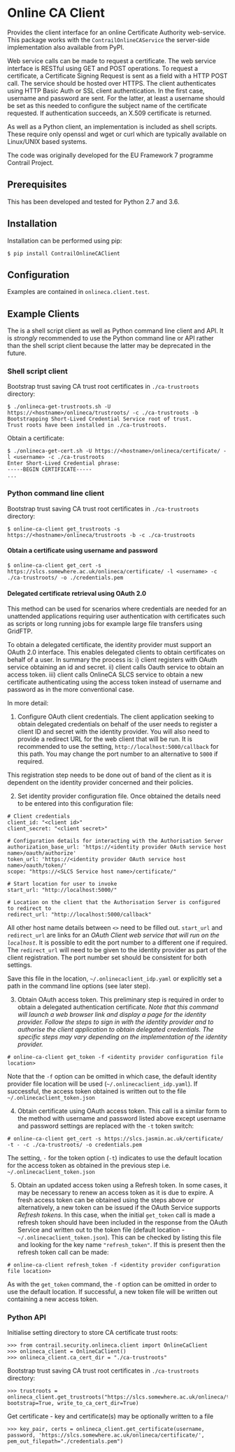 Online CA Client
================
Provides the client interface for an online Certificate Authority web-service.
This package works with the ``ContrailOnlineCAService`` the server-side
implementation also available from PyPI.

Web service calls can be made to request a certificate.  The web service
interface is RESTful using GET and POST operations.  To request a certificate,
a Certificate Signing Request is sent as a field with a HTTP POST call.  The
service should be hosted over HTTPS.  The client authenticates using HTTP Basic
Auth or SSL client authentication.  In the first case, username and password
are sent.  For the latter, at least a username should be set as this needed to
configure the subject name of the certificate requested.  If authentication
succeeds, an X.509 certificate is returned.

As well as a Python client, an implementation is included as shell scripts.
These require only openssl and wget or curl which are typically available on
Linux/UNIX based systems.

The code was originally developed for the EU Framework 7 programme Contrail
Project.

Prerequisites
-------------
This has been developed and tested for Python 2.7 and 3.6.

Installation
------------
Installation can be performed using pip:
```
$ pip install ContrailOnlineCAClient
```

Configuration
-------------
Examples are contained in ``onlineca.client.test``.

Example Clients
---------------
The is a shell script client as well as Python command line client and API. It is *strongly* recommended to use the Python command line or API rather than the shell script client because the latter may be deprecated in the future.

### Shell script client ###
Bootstrap trust saving CA trust root certificates in ``./ca-trustroots`` directory:
```
$ ./onlineca-get-trustroots.sh -U https://<hostname>/onlineca/trustroots/ -c ./ca-trustroots -b
Bootstrapping Short-Lived Credential Service root of trust.
Trust roots have been installed in ./ca-trustroots.
```
Obtain a certificate:
```
$ ./onlineca-get-cert.sh -U https://<hostname>/onlineca/certificate/ -l <username> -c ./ca-trustroots
Enter Short-Lived Credential phrase:
-----BEGIN CERTIFICATE-----
...
```

### Python command line client ###
Bootstrap trust saving CA trust root certificates in ``./ca-trustroots`` directory:
```
$ online-ca-client get_trustroots -s https://<hostname>/onlineca/trustroots -b -c ./ca-trustroots
```
#### Obtain a certificate using username and password ####
```
$ online-ca-client get_cert -s https://slcs.somewhere.ac.uk/onlineca/certificate/ -l <username> -c ./ca-trustroots/ -o ./credentials.pem
```

#### Delegated certificate retrieval using OAuth 2.0 ####
This method can be used for scenarios where credentials are needed for an unattended applications requiring user authentication with certificates such as scripts or long running jobs for example large file transfers using GridFTP.

To obtain a delegated certificate, the identity provider must support an OAuth 2.0 interface. This enables delegated clients to obtain certificates on behalf of a user. In summary the process is: i) client registers with OAuth service obtaining an id and secret. ii) client calls Oauth service to obtain an access token. iii) client calls OnlineCA SLCS service to obtain a new certificate authenticating using the access token instead of username and password as in the more conventional case.

In more detail:
 1. Configure OAuth client credentials. The client application seeking to obtain delegated credentials on behalf of the user needs to register a client ID and secret with the identity provider. You will also need to provide a redirect URL for the web client that will be run. It is recommended to use the setting, `http://localhost:5000/callback` for this path. You may change the port number to an alternative to `5000` if required.

This registration step needs to be done out of band of the client as it is dependent on the identity provider concerned and their policies. 

 2. Set identity provider configuration file. Once obtained the details need to be entered into this configuration file:
```
# Client credentials
client_id: "<client id>"
client_secret: "<client secret>"

# Configuration details for interacting with the Authorisation Server
authorization_base_url: 'https://<identity provider OAuth service host name>/oauth/authorize'
token_url: 'https://<identity provider OAuth service host name>/oauth/token/'
scope: "https://<SLCS Service host name>/certificate/"

# Start location for user to invoke
start_url: "http://localhost:5000/"

# Location on the client that the Authorisation Server is configured to redirect to
redirect_url: "http://localhost:5000/callback"
```
All other host name details between `<>` need to be filled out. `start_url` and `redirect_url` are links for an *OAuth Client web service that will run on the `localhost`*. It is possible to edit the port number to a different one if required. The `redirect_url` will need to be given to the identity provider as part of the client registration. The port number set should be consistent for both settings.

Save this file in the location, `~/.onlinecaclient_idp.yaml` or explicitly set a path in the command line options (see later step).

 3. Obtain OAuth access token. This preliminary step is required in order to obtain a delegated authentication certificate. *Note that this command will launch a web browser link and display a page for the identity provider. Follow the steps to sign in with the identity provider and to authorise the client application to obtain delegated credentials. The specific steps may vary depending on the implementation of the identity provider.*
```
# online-ca-client get_token -f <identity provider configuration file location>
```
Note that the `-f` option can be omitted in which case, the default identity provider file location will be used (`~/.onlinecaclient_idp.yaml`). If successful, the access token obtained is written out to the file `~/.onlinecaclient_token.json`

 4. Obtain certificate using OAuth access token. This call is a similar form to the method with username and password listed above except username and password settings are replaced with the `-t` token switch:
```
# online-ca-client get_cert -s https://slcs.jasmin.ac.uk/certificate/ -t - -c ./ca-trustroots/ -o credentials.pem 
```
The setting, `-` for the token option (`-t`) indicates to use the default location for the access token as obtained in the previous step i.e. `~/.onlinecaclient_token.json`

 5. Obtain an updated access token using a Refresh token. In some cases, it may be necessary to renew an access token as it is due to expire. A fresh access token can be obtained using the steps above or alternatively, a new token can be issued if the OAuth Service supports _Refresh tokens_. In this case, when the initial `get_token` call is made a refresh token should have been included in the response from the OAuth Service and written out to the token file (default location - `~/.onlinecaclient_token.json`). This can be checked by listing this file and looking for the key name `"refresh_token"`. If this is present then the refresh token call can be made:
```
# online-ca-client refresh_token -f <identity provider configuration file location>
```
As with the `get_token` command, the `-f` option can be omitted in order to use the default location. If successful, a new token file will be written out containing a new access token.

### Python API ###
Initialise setting directory to store CA certificate trust roots:
```
>>> from contrail.security.onlineca.client import OnlineCaClient
>>> onlineca_client = OnlineCaClient()
>>> onlineca_client.ca_cert_dir = "./ca-trustroots"
```
Bootstrap trust saving CA trust root certificates in ``./ca-trustroots`` directory:
```
>>> trustroots = onlineca_client.get_trustroots("https://slcs.somewhere.ac.uk/onlineca/trustroots/", bootstrap=True, write_to_ca_cert_dir=True)
```
Get certificate - key and certificate(s) may be optionally written to a file
```
>>> key_pair, certs = onlineca_client.get_certificate(username, password, 'https://slcs.somewhere.ac.uk/onlineca/certificate/', pem_out_filepath="./credentials.pem")
```
